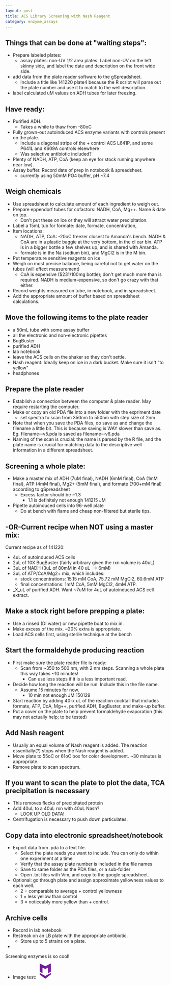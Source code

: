 ```yaml
---
layout: post
title: ACS Library Screening with Nash Reagent
category: enzyme_assays
---
```


## Things that can be done at "waiting steps":
* Prepare labeled plates:
  * assay plates: non-UV 1/2 area plates.  Label non-UV on the left skinny side, and label the date and description on the front wide side.
* add data from the plate reader software to the gSpreadsheet.  
  * Include a title like 141220 plate4 because the R script will parse out the plate number and use it to match to the well description. 
* label calculated uM values on ADH tubes for later freezing.  

## Have ready:
* Purified ADH.
	* Takes a while to thaw from -80oC
* Fully grown-out autoinduced ACS enzyme variants with controls present on the plate.
  * Include a diagonal stripe of the + control ACS L641P, and some P641L and K609A controls elsewhere 
  * Was selective antibiotic included? 
* Plenty of NADH, ATP, CoA (keep an eye for stock running anywhere near low).
* Assay buffer.  Record date of prep in notebook & spreadsheet.
  * currently using 50mM PO4 buffer, pH ~7.4 

## Weigh chemicals
* Use spreadsheet to calculate amount of each ingredient to weigh out.
* Prepare eppendorf tubes for cofactors: NADH, CoA, Mg++.  Name & date on top. 
	* Don't put these on ice or they will attract water precipitation.  
* Label a 15mL tub for formate: date, formate, concentration, 
* Item locations:
	* NADH, ATP, CoA: -20oC freezer closest to Amanda's bench.  NADH & CoA are in a plastic baggie at the very bottom, in the cl
ear bin.  ATP is in a bigger bottle a few shelves up, and is shared with Amanda. 
	* formate is in the Na (sodium bin), and MgCl2 is in the M bin.  
* Put temperature sensitive reagents on ice
* Weigh on most precise balance, being careful not to get water on the tubes (will effect measurement)
  * CoA is expensive ($231/100mg bottle); don't get much more than is required. NADH is medium-expensive, so don't go crazy with that either. 
* Record weights measured on tube, in notebook, and in spreadsheet.
* Add the appropriate amount of buffer based on spreadsheet calculations.   

## Move the following items to the plate reader
* a 50mL tube with some assay buffer 
* all the electronic and non-electronic pipettes
* BugBuster
* purified ADH
* lab notebook
* leave the ACS cells on the shaker so they don't settle.
* Nash reagent.  Ideally keep on ice in a dark bucket.  Make sure it isn't "to yellow"
* headphones

## Prepare the plate reader
* Establish a connection between the computer & plate reader.  May require restarting the computer. 
* Make or copy an old PDA file into a new folder with the expriment date
	* set spectra to scan from 350nm to 550nm with step size of 2nm
* Note that when you save the PDA files, do save as and change the filename a little bit.  This is because saving is WAY slower than save as.  Eg.  filename--v5.pda is saved as filename--v6.pda
* Naming of the scan is crucial: the name is parsed by the R file, and the plate name is crucial for matching data to the descriptive well information in a different spreadsheet.  

## Screening a whole plate:
* Make a master mix of ADH (7uM final), NADH (6mM final), CoA (1mM final), ATP (4mM final), Mg2+ (5mM final), and formate (700+mM final) according to gSpreadsheet
	* Excess factor should be ~1.3
		* 1.1 is definitely not enough 141215 JM
* Pipette autoinduced cells into 96-well plate
	* Do at bench with flame and cheap non-filtered but sterile tips. 

## -OR-Current recipe when NOT using a master mix:
Current recipe as of 141220:
* 4uL of autoinduced ACS cells
* 2uL of 10X BugBuster (fairly arbitrary given the rxn volume is 40uL)
* 3uL of NADH (3uL of 80mM in 40 uL --> 6mM)
* 3uL of ATP/CoA/Mg2+ mix, which includes:
  * stock concentrations: 15.15 mM CoA, 75.72 mM MgCl2, 60.6mM ATP
  * final concentrations: 1mM CoA, 5mM MgCl2, 4mM ATP.  
* _X_uL of purified ADH.  Want ~7uM for 4uL of autoinduced ACS cell extract. 

## Make a stock right before prepping a plate:
* Use a rinsed (DI water) or new pipette boat to mix in.  
* Make excess of the mix.  ~20% extra is appropriate.
* Load ACS cells first, using sterile technique at the bench

## Start the formaldehyde producing reaction
* First make *sure* the plate reader file is ready: 
  * Scan from ~350 to 500 nm, with 2 nm steps.  Scanning a whole plate this way takes ~10 minutes!
    * Can use less steps if it is a less important read. 
* Decide how long the reaction will be run.  Include this in the file name. 
	* Assume 15 minutes for now.  
		* 10 min not enough JM 150129
* Start reaction by adding 40-x uL of the reaction cocktail that includes formate, ATP, CoA, Mg++, purified ADH, BugBuster, and make-up buffer. 
* Put a cover on the plate to help prevent formaldehyde evaporation (this may not actually help; to be tested)

## Add Nash reagent 
* Usually an equal volume of Nash reagent is added.  The reaction essentially(?) stops when the Nash reagent is added.  
* Move plate to 55oC or 61oC box for color development. ~30 minutes is appropriate.  
* Remove plate to scan spectrum.

## If you want to scan the plate to plot the data, TCA precipitation is necessary
* This removes flecks of precipitated protein
* Add 40uL to a 40uL rxn with 40uL Nash? 
	* LOOK UP OLD DATA! 
* Centrifugation is necessary to push down particulates. 

## Copy data into electronic spreadsheet/notebook
* Export data from .pda to a text file. 
  * Select the plate reads you want to include.  You can only do within one experiment at a time
  * Verify that the assay plate number is included in the file names
  * Save to same folder as the PDA files, or a sub-folder
  * Open .txt files with Vim, and copy to the google spreadsheet. 
* Optional: go through plate and assign approximate yellowness values to each well.
  * 2 = comparable to average + control yellowness
  * 1 = less yellow than control
  * 3 = noticeably more yellow than + control. 


## Archive cells
* Record in lab notebook
* Restreak on an LB plate with the appropriate antibiotic.  
  * Store up to 5 strains on a plate. 
* 


<div class="message">
Screening enzymes is so cool!
</div>

* Image test:
![alt text](https://github.com/adam-p/markdown-here/raw/master/src/common/images/icon48.png "Logo Title Text 1")


